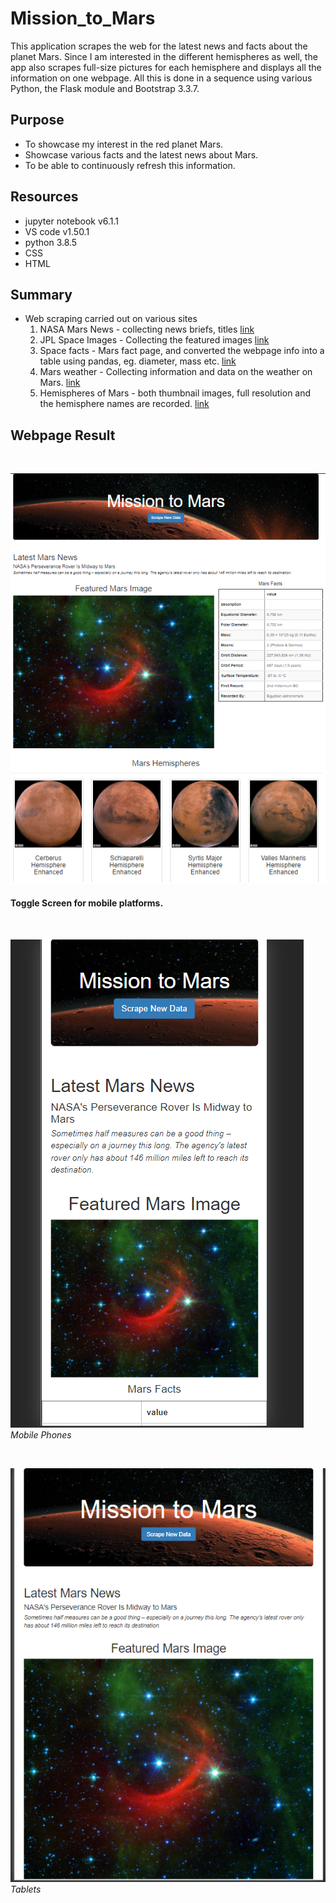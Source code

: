# Mission_to_Mars
This application scrapes the web for the latest news and facts about the planet Mars.  Since I am interested in the different hemispheres as well, the app also scrapes full-size pictures for each hemisphere and displays all the information on one webpage. All this is done in a sequence using various Python, the Flask module and Bootstrap 3.3.7. 

## Purpose 
- To showcase my interest in the red planet Mars. 
- Showcase various facts and the latest news about Mars. 
- To be able to continuously refresh this information.
## Resources
- jupyter notebook v6.1.1
- VS code v1.50.1
- python 3.8.5
- CSS 
- HTML
## Summary 
- Web scraping carried out on various sites
    1. NASA Mars News - collecting news briefs, titles
    [link](https://mars.nasa.gov/news/)
    2. JPL Space Images - Collecting the featured images
    [link](https://www.jpl.nasa.gov/spaceimages/?search=&category=Mars)
    3. Space facts - Mars fact page, and converted the webpage info into a table using pandas, eg. diameter, mass etc.
    [link](http://space-facts.com/mars/)
    4. Mars weather - Collecting information and data on the weather on Mars.
    [link](https://mars.nasa.gov/insight/weather/)
    5. Hemispheres of Mars - both thumbnail images, full resolution and the hemisphere names are recorded. 
    [link](https://astrogeology.usgs.gov/search/results?q=hemisphere+enhanced&k1=target&v1=Mars)

## Webpage Result
<p>&nbsp;</p>

![Mars_enthusiaist_page](Resources/Main_webpage.png)


#### Toggle Screen for mobile platforms.

<p>&nbsp;</p>

![Mars_mission](Resources/MobileScreen.png)
*Mobile Phones*

<p>&nbsp;</p>

![mars_hemi_scr](Resources/TabletScreen.png)
*Tablets*